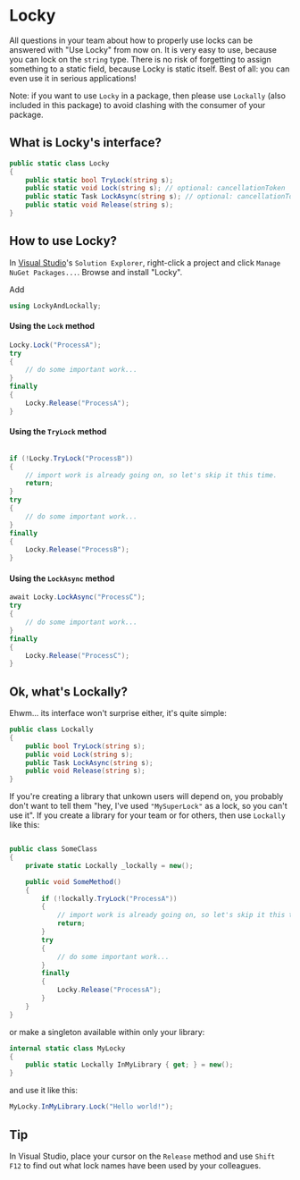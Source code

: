 # Locky

All questions in your team about how to properly use locks can be answered with "Use Locky" from now on. It is very easy to use, because you can lock on the `string` type. There is no risk of forgetting to assign something to a static field, because Locky is static itself. Best of all: you can even use it in serious applications!

Note: if you want to use `Locky` in a package, then please use `Lockally` (also included in this package) to avoid clashing with the consumer of your package.

## What is Locky's interface?

```csharp
public static class Locky
{
    public static bool TryLock(string s);
    public static void Lock(string s); // optional: cancellationToken
    public static Task LockAsync(string s); // optional: cancellationToken
    public static void Release(string s);
}
```

## How to use Locky?

In [Visual Studio](https://visualstudio.microsoft.com/downloads/)'s `Solution Explorer`, right-click a project and click `Manage NuGet Packages...`. Browse and install "Locky".

Add
```csharp
using LockyAndLockally;
```

#### Using the `Lock` method

```csharp
Locky.Lock("ProcessA");
try
{
    // do some important work...
}
finally
{
    Locky.Release("ProcessA");
}
```

#### Using the `TryLock` method
```csharp

if (!Locky.TryLock("ProcessB"))
{
    // import work is already going on, so let's skip it this time.
    return;
}
try
{
    // do some important work...
}
finally
{
    Locky.Release("ProcessB");
}
```

#### Using the `LockAsync` method
```csharp
await Locky.LockAsync("ProcessC");
try
{
    // do some important work...
}
finally
{
    Locky.Release("ProcessC");
}
```

## Ok, what's Lockally?

Ehwm... its interface won't surprise either, it's quite simple:

```csharp
public class Lockally
{
    public bool TryLock(string s);
    public void Lock(string s);
    public Task LockAsync(string s);
    public void Release(string s);
}
```

If you're creating a library that unkown users will depend on, you probably don't want to tell them "hey, I've used `"MySuperLock"` as a lock, so you can't use it". If you create a library for your team or for others, then use `Lockally` like this:

```csharp

public class SomeClass
{
    private static Lockally _lockally = new();

    public void SomeMethod()
    {
        if (!lockally.TryLock("ProcessA"))
        {
            // import work is already going on, so let's skip it this time.
            return; 
        }
        try
        {
            // do some important work...
        }
        finally
        {
            Locky.Release("ProcessA");
        }
    }
}
```
or make a singleton available within only your library:
```csharp
internal static class MyLocky
{
    public static Lockally InMyLibrary { get; } = new();
}
```
and use it like this:
```csharp
MyLocky.InMyLibrary.Lock("Hello world!");
```

## Tip

In Visual Studio, place your cursor on the `Release` method and use `Shift F12` to find out what lock names have been used by your colleagues.
